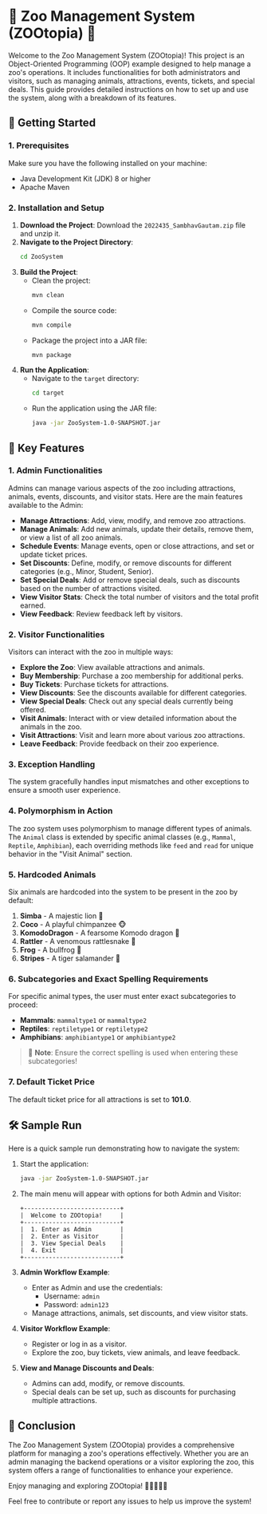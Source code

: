 # 🦁 Zoo Management System (ZOOtopia) 🦁

Welcome to the Zoo Management System (ZOOtopia)! This project is an Object-Oriented Programming (OOP) example designed to help manage a zoo's operations. It includes functionalities for both administrators and visitors, such as managing animals, attractions, events, tickets, and special deals. This guide provides detailed instructions on how to set up and use the system, along with a breakdown of its features.

## 🚀 Getting Started

### 1. Prerequisites

Make sure you have the following installed on your machine:
- Java Development Kit (JDK) 8 or higher
- Apache Maven

### 2. Installation and Setup

1. **Download the Project**: Download the `2022435_SambhavGautam.zip` file and unzip it.
2. **Navigate to the Project Directory**:
   ```bash
   cd ZooSystem
   ```
3. **Build the Project**:
   - Clean the project:
     ```bash
     mvn clean
     ```
   - Compile the source code:
     ```bash
     mvn compile
     ```
   - Package the project into a JAR file:
     ```bash
     mvn package
     ```
4. **Run the Application**:
   - Navigate to the `target` directory:
     ```bash
     cd target
     ```
   - Run the application using the JAR file:
     ```bash
     java -jar ZooSystem-1.0-SNAPSHOT.jar
     ```

## 🌟 Key Features

### 1. Admin Functionalities

Admins can manage various aspects of the zoo including attractions, animals, events, discounts, and visitor stats. Here are the main features available to the Admin:

- **Manage Attractions**: Add, view, modify, and remove zoo attractions.
- **Manage Animals**: Add new animals, update their details, remove them, or view a list of all zoo animals.
- **Schedule Events**: Manage events, open or close attractions, and set or update ticket prices.
- **Set Discounts**: Define, modify, or remove discounts for different categories (e.g., Minor, Student, Senior).
- **Set Special Deals**: Add or remove special deals, such as discounts based on the number of attractions visited.
- **View Visitor Stats**: Check the total number of visitors and the total profit earned.
- **View Feedback**: Review feedback left by visitors.

### 2. Visitor Functionalities

Visitors can interact with the zoo in multiple ways:

- **Explore the Zoo**: View available attractions and animals.
- **Buy Membership**: Purchase a zoo membership for additional perks.
- **Buy Tickets**: Purchase tickets for attractions.
- **View Discounts**: See the discounts available for different categories.
- **View Special Deals**: Check out any special deals currently being offered.
- **Visit Animals**: Interact with or view detailed information about the animals in the zoo.
- **Visit Attractions**: Visit and learn more about various zoo attractions.
- **Leave Feedback**: Provide feedback on their zoo experience.

### 3. Exception Handling

The system gracefully handles input mismatches and other exceptions to ensure a smooth user experience.

### 4. Polymorphism in Action

The zoo system uses polymorphism to manage different types of animals. The `Animal` class is extended by specific animal classes (e.g., `Mammal`, `Reptile`, `Amphibian`), each overriding methods like `feed` and `read` for unique behavior in the "Visit Animal" section.

### 5. Hardcoded Animals

Six animals are hardcoded into the system to be present in the zoo by default:
1. **Simba** - A majestic lion 🦁
2. **Coco** - A playful chimpanzee 🐵
3. **KomodoDragon** - A fearsome Komodo dragon 🐉
4. **Rattler** - A venomous rattlesnake 🐍
5. **Frog** - A bullfrog 🐸
6. **Stripes** - A tiger salamander 🦎

### 6. Subcategories and Exact Spelling Requirements

For specific animal types, the user must enter exact subcategories to proceed:
- **Mammals**: `mammaltype1` or `mammaltype2`
- **Reptiles**: `reptiletype1` or `reptiletype2`
- **Amphibians**: `amphibiantype1` or `amphibiantype2`

> 📝 **Note**: Ensure the correct spelling is used when entering these subcategories!

### 7. Default Ticket Price

The default ticket price for all attractions is set to **101.0**.

## 🛠 Sample Run

Here is a quick sample run demonstrating how to navigate the system:

1. Start the application:
   ```bash
   java -jar ZooSystem-1.0-SNAPSHOT.jar
   ```

2. The main menu will appear with options for both Admin and Visitor:
   ```
   +---------------------------+
   |  Welcome to ZOOtopia!     |
   +---------------------------+
   |  1. Enter as Admin        |
   |  2. Enter as Visitor      |
   |  3. View Special Deals    |
   |  4. Exit                  |
   +---------------------------+
   ```

3. **Admin Workflow Example**:
   - Enter as Admin and use the credentials:
     - Username: `admin`
     - Password: `admin123`
   - Manage attractions, animals, set discounts, and view visitor stats.

4. **Visitor Workflow Example**:
   - Register or log in as a visitor.
   - Explore the zoo, buy tickets, view animals, and leave feedback.

5. **View and Manage Discounts and Deals**:
   - Admins can add, modify, or remove discounts.
   - Special deals can be set up, such as discounts for purchasing multiple attractions.

## 📝 Conclusion

The Zoo Management System (ZOOtopia) provides a comprehensive platform for managing a zoo's operations effectively. Whether you are an admin managing the backend operations or a visitor exploring the zoo, this system offers a range of functionalities to enhance your experience.

Enjoy managing and exploring ZOOtopia! 🌿🦓🦒🐘🐍

Feel free to contribute or report any issues to help us improve the system!
